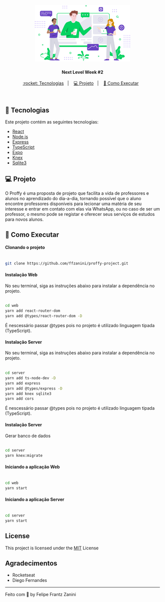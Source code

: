 <h1 align="center">
    <img alt="proffy-landing" src="web/src/assets/images/landing.svg" width="310px" />
</h1>

<h4 align="center">
  Next Level Week #2
</h4>

<p align="center">
  <a href="#rocket-tecnologias"> :rocket: Tecnologias</a>&nbsp;&nbsp;&nbsp;|&nbsp;&nbsp;&nbsp;
  <a href="#-projeto">💻 Projeto</a>&nbsp;&nbsp;&nbsp;|&nbsp;&nbsp;&nbsp;
  <a href="#-como-executar">🔖 Como Executar</a>&nbsp;&nbsp;&nbsp;
</p>

<br>

## :rocket: Tecnologias

Este projeto contém as seguintes tecnologias:

- [React](https://reactjs.org)
- [Node.js](https://nodejs.org/en/)
- [Express](https://expressjs.com/pt-br/)
- [TypeScript](https://www.typescriptlang.org/)
- [Expo](https://expo.io/)
- [Knex](http://knexjs.org/)
- [Sqlite3](https://www.sqlite.org/index.html)

## 💻 Projeto

O Proffy é uma proposta de projeto que facilita a vida de professores e alunos no aprendizado do dia-a-dia, tornando possível que o aluno encontre professores disponíveis para lecionar uma matéria de seu interesse e entrar em contato com elas via WhatsApp, ou no caso de ser um professor, o mesmo pode se registar e oferecer seus serviços de estudos para novos alunos.

## 🔖 Como Executar

#### Clonando o projeto
```sh

git clone https://github.com/ffzanini/proffy-project.git

```
#### Instalação Web
No seu terminal, siga as instruções abaixo para instalar a dependência no projeto.
```sh

cd web
yarn add react-router-dom
yarn add @types/react-router-dom -D

```
É nescessário passar @types pois no projeto é utilizado linguagem tipada (TypeScript).

#### Instalação Server
No seu terminal, siga as instruções abaixo para instalar a dependência no projeto.
```sh

cd server
yarn add ts-node-dev -D
yarn add express
yarn add @types/express -D
yarn add knex sqlite3
yarn add cors

```
É nescessário passar @types pois no projeto é utilizado linguagem tipada (TypeScript).

#### Instalação Server
Gerar banco de dados
```sh

cd server
yarn knex:migrate

```

#### Iniciando a aplicação Web
```sh

cd web
yarn start

```

#### Iniciando a aplicação Server
```sh

cd server
yarn start

```

## License
<p align="justify">
This project is licensed under the <a href="https://github.com/ffzanini/proffy-project/blob/master/LICENSE">MIT<a/> License
</p>
    
## Agradecimentos

* Rocketseat
* Diego Fernandes

---

Feito com 💙 by Felipe Frantz Zanini